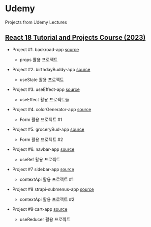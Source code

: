 # Udemy

Projects from Udemy Lectures

## [React 18 Tutorial and Projects Course (2023)](https://www.udemy.com/course/react-tutorial-and-projects-course/)

- Project #1. backroad-app [source](<https://github.com/jiyeon-dev/udemy/tree/main/React%2018%20Tutorial%20and%20Projects%20Course%20(2023)/backroad-app>)
  - props 활용 프로젝트
- Project #2. birthdayBuddy-app [source](<https://github.com/jiyeon-dev/udemy/tree/main/React%2018%20Tutorial%20and%20Projects%20Course%20(2023)/birthdayBuddy-app>)

  - useState 활용 프로젝트

- Project #3. useEffect-app [source](<https://github.com/jiyeon-dev/udemy/tree/main/React%2018%20Tutorial%20and%20Projects%20Course%20(2023)/useEffect-app>)

  - useEffect 활용 프로젝트들

- Project #4. colorGenerator-app [source](<https://github.com/jiyeon-dev/udemy/tree/main/React%2018%20Tutorial%20and%20Projects%20Course%20(2023)/colorGenerator-app>)

  - Form 활용 프로젝트 #1

- Project #5. groceryBud-app [source](<https://github.com/jiyeon-dev/udemy/tree/main/React%2018%20Tutorial%20and%20Projects%20Course%20(2023)/groceryBud-app>)

  - Form 활용 프로젝트 #2

- Project #6. navbar-app [source](<https://github.com/jiyeon-dev/udemy/tree/main/React%2018%20Tutorial%20and%20Projects%20Course%20(2023)/navbar-app>)

  - useRef 활용 프로젝트

- Project #7 sidebar-app [source](<https://github.com/jiyeon-dev/udemy/tree/main/React%2018%20Tutorial%20and%20Projects%20Course%20(2023)/sidebar-app>)

  - contextApi 활용 프로젝트 #1

- Project #8 strapi-submenus-app [source](<https://github.com/jiyeon-dev/udemy/tree/main/React%2018%20Tutorial%20and%20Projects%20Course%20(2023)/strapi-submenus-app>)

  - contextApi 활용 프로젝트 #2

- Project #9 cart-app [source](<https://github.com/jiyeon-dev/udemy/tree/main/React%2018%20Tutorial%20and%20Projects%20Course%20(2023)/cart-app>)

  - useReducer 활용 프로젝트
